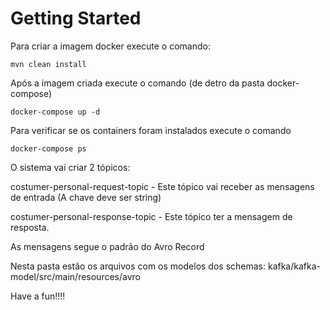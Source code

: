 # Getting Started

Para criar a imagem docker execute o comando:

```
mvn clean install
```

Após a imagem criada execute o comando (de detro da pasta docker-compose)

```
docker-compose up -d
```

Para verificar se os containers foram instalados execute o comando

```
docker-compose ps
```

O sistema vai criar 2 tópicos:

costumer-personal-request-topic - Este tópico vai receber as mensagens de entrada (A chave deve ser string)

costumer-personal-response-topic  - Este tópico ter a mensagem de resposta.

As mensagens segue o padrão do Avro Record

Nesta pasta estão os arquivos com os modelos dos schemas: kafka/kafka-model/src/main/resources/avro


Have a fun!!!!
